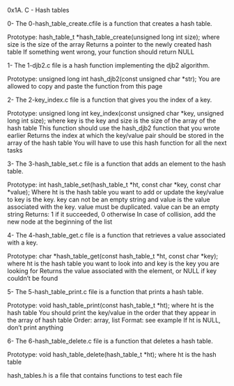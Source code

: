 0x1A. C - Hash tables



0- The 0-hash_table_create.cfile is a function that creates a hash table.

Prototype: hash_table_t *hash_table_create(unsigned long int size);
where size is the size of the array
Returns a pointer to the newly created hash table
If something went wrong, your function should return NULL


1- The 1-djb2.c file is a hash function implementing the djb2 algorithm.

Prototype: unsigned long int hash_djb2(const unsigned char *str);
You are allowed to copy and paste the function from this page


2- The 2-key_index.c file is a function that gives you the index of a key.

Prototype: unsigned long int key_index(const unsigned char *key, unsigned long int size);
where key is the key
and size is the size of the array of the hash table
This function should use the hash_djb2 function that you wrote earlier
Returns the index at which the key/value pair should be stored in the array of the hash table
You will have to use this hash function for all the next tasks


3- The 3-hash_table_set.c file is a function that adds an element to the hash table.

Prototype: int hash_table_set(hash_table_t *ht, const char *key, const char *value);
Where ht is the hash table you want to add or update the key/value to
key is the key. key can not be an empty string
and value is the value associated with the key. value must be duplicated. value can be an empty string
Returns: 1 if it succeeded, 0 otherwise
In case of collision, add the new node at the beginning of the list


4- The 4-hash_table_get.c file is a function that retrieves a value associated with a key.

Prototype: char *hash_table_get(const hash_table_t *ht, const char *key);
where ht is the hash table you want to look into
and key is the key you are looking for
Returns the value associated with the element, or NULL if key couldn’t be found


5- The 5-hash_table_print.c file is a function that prints a hash table.

Prototype: void hash_table_print(const hash_table_t *ht);
where ht is the hash table
You should print the key/value in the order that they appear in the array of hash table
Order: array, list
Format: see example
If ht is NULL, don’t print anything


6- The 6-hash_table_delete.c file is a function that deletes a hash table.

Prototype: void hash_table_delete(hash_table_t *ht);
where ht is the hash table


hash_tables.h is a file that contains functions to test each file
